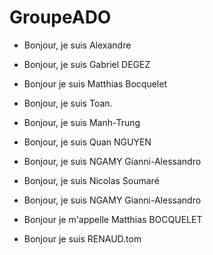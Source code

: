 # GroupeADO

- Bonjour, je suis Alexandre

- Bonjour, je suis Gabriel DEGEZ

- Bonjour je suis Matthias Bocquelet

- Bonjour, je suis Toan.

- Bonjour, je suis Manh-Trung

- Bonjour, je suis Quan NGUYEN

- Bonjour, je suis NGAMY Gianni-Alessandro

- Bonjour, je suis Nicolas Soumaré

- Bonjour, je suis NGAMY Gianni-Alessandro

- Bonjour je m'appelle Matthias BOCQUELET

- Bonjour je suis RENAUD.tom

